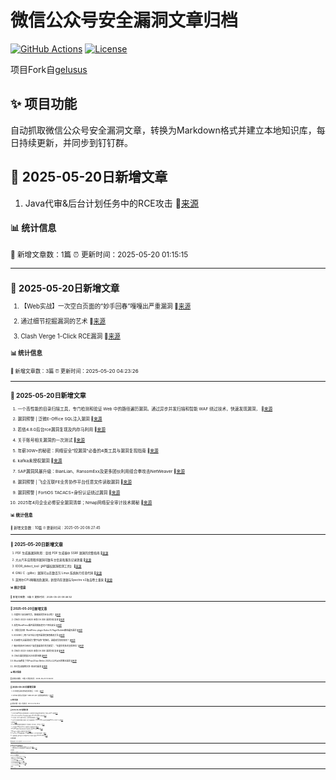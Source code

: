 # 微信公众号安全漏洞文章归档

[![GitHub Actions](https://github.com/gelusus/wxvl/actions/workflows/update_today.yml/badge.svg)](https://github.com/gelusus/wxvl/actions)
[![License](https://img.shields.io/badge/license-MIT-blue.svg)](LICENSE)

项目Fork自[gelusus](https://github.com/gelusus/wxvl)

## ✨ 项目功能

自动抓取微信公众号安全漏洞文章，转换为Markdown格式并建立本地知识库，每日持续更新，并同步到钉钉群。



## 📢 2025-05-20日新增文章

1. Java代审&后台计划任务中的RCE攻击 🔗[来源](https://mp.weixin.qq.com/s?__biz=MzkyNjcyODI1OA==&mid=2247484765&idx=1&sn=b9a2b63ae4870eaa17509553d1d15a2a)

#### 📊 统计信息
<small>📝 新增文章数：1篇
⏰ 更新时间：2025-05-20 01:15:15<small>

---


## 📢 2025-05-20日新增文章

1. 【Web实战】一次空白页面的“妙手回春”嘎嘎出严重漏洞 🔗[来源](https://mp.weixin.qq.com/s?__biz=MzkxNzY5MTg1Ng==&mid=2247487577&idx=4&sn=2b3bbda702b95680bb8469041a55a91f)

2. 通过细节挖掘漏洞的艺术 🔗[来源](https://mp.weixin.qq.com/s?__biz=MzkxNzY5MTg1Ng==&mid=2247487577&idx=6&sn=0d1f02515f463f5488a8ace5e841d877)

3. Clash Verge 1-Click RCE漏洞 🔗[来源](https://mp.weixin.qq.com/s?__biz=MzkzOTIwOTkxMQ==&mid=2247484065&idx=1&sn=80efa6ce84afb40f4fbefc74569e4e41)

#### 📊 统计信息
<small>📝 新增文章数：3篇
⏰ 更新时间：2025-05-20 04:23:26<small>

---


## 📢 2025-05-20日新增文章

1. 一个高性能的目录扫描工具，专门检测和验证 Web 中的路径遍历漏洞。通过异步并发扫描和智能 WAF 绕过技术，快速发现漏洞， 🔗[来源](https://mp.weixin.qq.com/s?__biz=Mzk0ODM0NDIxNQ==&mid=2247494312&idx=1&sn=fae73d6e67898ee15bb7fb2ba7df7b11)

2. 漏洞预警 | 泛微E-Office SQL注入漏洞 🔗[来源](https://mp.weixin.qq.com/s?__biz=MzkwMTQ0NDA1NQ==&mid=2247493169&idx=2&sn=7541877a92fcd02d5022cd061a332eb4)

3. 若依4.8.0后台rce漏洞复现及内存马利用 🔗[来源](https://mp.weixin.qq.com/s?__biz=MzkzNDI5NjEzMQ==&mid=2247484612&idx=1&sn=9ad84b9e19875df2e023e58224b89502)

4. 关于账号相关漏洞的一次测试 🔗[来源](https://mp.weixin.qq.com/s?__biz=MzkwODc1NTgyMg==&mid=2247485139&idx=1&sn=3539268a1eb3de11e87f268ebedcbd11)

5. 年薪30W+的秘密：网络安全"挖漏洞"必备的4类工具与漏洞复现指南 🔗[来源](https://mp.weixin.qq.com/s?__biz=Mzg4NTg5MDQ0OA==&mid=2247487935&idx=1&sn=0fd72220a31b600e0c52b18be2d3e2eb)

6. kafka未授权漏洞 🔗[来源](https://mp.weixin.qq.com/s?__biz=Mzg2MzkwNDU1Mw==&mid=2247485691&idx=1&sn=c6cdd8256b68d350a4402fa121501d81)

7. SAP漏洞风暴升级：BianLian、RansomExx及更多团伙利用组合拳攻击NetWeaver 🔗[来源](https://mp.weixin.qq.com/s?__biz=MzA4NTY4MjAyMQ==&mid=2447900559&idx=1&sn=0a7c9fe1e7debd1234cb5693b067a809)

8. 漏洞预警 | 飞企互联FE业务协作平台任意文件读取漏洞 🔗[来源](https://mp.weixin.qq.com/s?__biz=MzkwMTQ0NDA1NQ==&mid=2247493169&idx=3&sn=3651274bf140c0b87299a7ee5ced3a89)

9. 漏洞预警 | FortiOS TACACS+身份认证绕过漏洞 🔗[来源](https://mp.weixin.qq.com/s?__biz=MzkwMTQ0NDA1NQ==&mid=2247493169&idx=1&sn=c05c9a489dc07f3b2ddfdd8da6607b89)

10. 2025年4月企业必修安全漏洞清单；Nmap网络安全审计技术揭秘 🔗[来源](https://mp.weixin.qq.com/s?__biz=MjM5OTk4MDE2MA==&mid=2655279355&idx=1&sn=48be8d46daba1f043071df066861692a)

#### 📊 统计信息
<small>📝 新增文章数：10篇
⏰ 更新时间：2025-05-20 08:27:45<small>

---


## 📢 2025-05-20日新增文章

1. PDF 生成器漏洞利用：查找 PDF 生成器中 SSRF 漏洞的完整指南 🔗[来源](https://mp.weixin.qq.com/s?__biz=MzI0MTUwMjQ5Nw==&mid=2247488386&idx=1&sn=b9796901565c32f9f5e18643c53c5977)

2. 大众汽车应用程序漏洞可致车主信息和服务记录泄露 🔗[来源](https://mp.weixin.qq.com/s?__biz=MzI2NzAwOTg4NQ==&mid=2649795151&idx=2&sn=fbe72b2822bdbe8de6113691b2162b1b)

3. IDOR_detect_tool【API越权漏洞检测工具】 🔗[来源](https://mp.weixin.qq.com/s?__biz=MzkyNzIxMjM3Mg==&mid=2247490386&idx=1&sn=69a3eb83c41266c5d0ebd2e3c0558e2e)

4. GNU C（glibc）漏洞可以在数百万 Linux 系统执行任意代码 🔗[来源](https://mp.weixin.qq.com/s?__biz=MzI2NzAwOTg4NQ==&mid=2649795151&idx=3&sn=293aecf04fcabee81298a4fbcda70c1f)

5. 英特尔CPU再曝高危漏洞，新型内存泄漏与Spectre v2攻击卷土重来 🔗[来源](https://mp.weixin.qq.com/s?__biz=MzU0MjE2Mjk3Ng==&mid=2247489110&idx=1&sn=bd7f08bd623117ea3652505c80ba5da9)

#### 📊 统计信息
<small>📝 新增文章数：5篇
⏰ 更新时间：2025-05-20 09:46:52<small>

---


## 📢 2025-05-20日新增文章

1. 印度阿三安全研究员，欺骗漏洞赏金全过程！ 🔗[来源](https://mp.weixin.qq.com/s?__biz=MzIyMDEzMTA2MQ==&mid=2651168480&idx=1&sn=50dcda92c002bd51ea2737f3532de5c6)

2. CNVD-2023-04620 金和 OA XXE 漏洞分析复现 🔗[来源](https://mp.weixin.qq.com/s?__biz=Mzg2NDcwNjkzNw==&mid=2247487511&idx=1&sn=26c6c9c168d84586c8478f7b2dedd2d1)

3. 高危WordPress插件漏洞威胁超1万个网站安全 🔗[来源](https://mp.weixin.qq.com/s?__biz=MzAxMjE3ODU3MQ==&mid=2650610809&idx=3&sn=d60cac29d0d8c32877b922b55df29182)

4. 【成功复现】WordPress plugin Kubio AI Page Builder路径遍历漏洞 🔗[来源](https://mp.weixin.qq.com/s?__biz=MzU2NDgzOTQzNw==&mid=2247503311&idx=1&sn=17cd63a2dc5bb1c0a1bbcf1dc7d0fd9a)

5. EDUSRC | 两个证书站小程序漏洞挖掘思路及方法 🔗[来源](https://mp.weixin.qq.com/s?__biz=MzUyODkwNDIyMg==&mid=2247550119&idx=1&sn=c25a8b23e5ef7622e645d208c419b59f)

6. 文末赠书|当漏洞成为“数字战争”的弹药，谁能改写攻防规则？ 🔗[来源](https://mp.weixin.qq.com/s?__biz=MzAxMjE3ODU3MQ==&mid=2650610809&idx=2&sn=186c2134c645104b6d44da9bb54bd25e)

7. 微步再获评CNNVD“高质量漏洞优秀贡献奖”、“年度优秀技术支撑单位” 🔗[来源](https://mp.weixin.qq.com/s?__biz=MzI5NjA0NjI5MQ==&mid=2650183840&idx=2&sn=0af114301702b4ae7a8abbb1292f6b31)

8. CNVD-2023-04620 金和 OA XXE 漏洞分析复现 🔗[来源](https://mp.weixin.qq.com/s?__biz=MzU3MDg2NDI4OA==&mid=2247491153&idx=1&sn=b45e5f6c7bba1d0d1d9a973478640211)

9. CNVD漏洞周报2025年第18期 🔗[来源](https://mp.weixin.qq.com/s?__biz=MzIwNDk0MDgxMw==&mid=2247499864&idx=1&sn=0ac97ac6631f4bed37dc9d65de527d8d)

10. Mozilla修复了在Pwn2Own Berlin 2025上公开演示的零日漏洞 🔗[来源](https://mp.weixin.qq.com/s?__biz=Mzg3OTc0NDcyNQ==&mid=2247493874&idx=1&sn=66206ef8b1b21a6d4d0f75b5f2bb1e87)

11. SRC实战案例分享-验证码漏洞 🔗[来源](https://mp.weixin.qq.com/s?__biz=MzkyNzM2MjM0OQ==&mid=2247496619&idx=1&sn=cef5546181d6f6ba22d6e75da46caf4d)

#### 📊 统计信息
<small>📝 新增文章数：11篇
⏰ 更新时间：2025-05-20 12:26:23<small>

---


## 📢 2025-05-20日新增文章

1. 2025攻防演练必修高危漏洞集合（1.0版） 🔗[来源](https://mp.weixin.qq.com/s?__biz=MzIwMjcyNzA5Mw==&mid=2247495058&idx=1&sn=9ba60513d1aedc46385f088671127de5)

2. GitHub 坟场又添新魂？‘data-cve-poc’ 这把铁锹想挖啥？ 🔗[来源](https://mp.weixin.qq.com/s?__biz=MzU3MjczNzA1Ng==&mid=2247497394&idx=2&sn=6afa5a1d01e022c60b0560e63bb5013c)

#### 📊 统计信息
<small>📝 新增文章数：2篇
⏰ 更新时间：2025-05-20 16:29:35<small>

---


## 📢 2025-05-20日新增文章

1. 安全动态回顾|65款违法违规收集使用个人信息的移动应用被通报 微软5月补丁星期二修复72个漏洞 🔗[来源](https://mp.weixin.qq.com/s?__biz=MzI0MDY1MDU4MQ==&mid=2247582421&idx=2&sn=4d652cfed9e7b0c3f05bb935d717f71f)

2. Ghost Route 检测 Next JS 中间件绕过漏洞 (CVE-2025-29927) 的攻击 🔗[来源](https://mp.weixin.qq.com/s?__biz=Mzg2NTk4MTE1MQ==&mid=2247487438&idx=1&sn=ef49a682ff862cf1972a2c7917274ba1)

3. 行业实践｜电力行业数字化转型，应用风险漏洞谁来防？ 🔗[来源](https://mp.weixin.qq.com/s?__biz=MjM5NzE0NTIxMg==&mid=2651135729&idx=1&sn=d51040d6c10c0666031d7f8dcaf25fb4)

4. 大众汽车应用程序再曝安全漏洞，泄露车主敏感信息；410GB TeleMessage泄露数据被DDoSecrets收录 | 牛览 🔗[来源](https://mp.weixin.qq.com/s?__biz=MjM5Njc3NjM4MA==&mid=2651136902&idx=2&sn=5c62a5d8b7822d419bd155094dfa73a3)

5. RCE 🔗[来源](https://mp.weixin.qq.com/s?__biz=MzIzMTIzNTM0MA==&mid=2247497628&idx=1&sn=61a9e680026304bda5658427d781b52b)

6. HackProve国际漏洞狂飙赛来袭！奖金翻倍、积分冲榜，全球开启！ 🔗[来源](https://mp.weixin.qq.com/s?__biz=MjM5NjA0NjgyMA==&mid=2651321374&idx=1&sn=e9577cbfc42d88f3379443abc9ae10f7)

7. 【安全圈】CISA最近将Chrome漏洞标记为被积极利用 🔗[来源](https://mp.weixin.qq.com/s?__biz=MzIzMzE4NDU1OQ==&mid=2652069726&idx=4&sn=6e0326f5a7bbfaabc1fb97d20777862b)

8. ChatGPT漏洞允许攻击者在共享对话中嵌入恶意SVG与图像文件 🔗[来源](https://mp.weixin.qq.com/s?__biz=MjM5NjA0NjgyMA==&mid=2651321374&idx=3&sn=6a3bba25915e6ce2b498ef03970fc4e8)

9. Mongoose 搜索注入漏洞复现与修复 🔗[来源](https://mp.weixin.qq.com/s?__biz=MzkyNTY3Nzc3Mg==&mid=2247489854&idx=1&sn=1e0a63504777786c01f77ea4604a9551)

10. Pwn2Own 2025柏林赛落幕！29个零日漏洞曝光，百万奖金花落谁家？ 🔗[来源](https://mp.weixin.qq.com/s?__biz=MjM5NTc2MDYxMw==&mid=2458594279&idx=2&sn=bba65c83cfc13e29b1d3bcebbe562ed2)

11. 【漏洞通告】glibc静态setuid程序dlopen代码执行漏洞 (CVE-2025-4802) 🔗[来源](https://mp.weixin.qq.com/s?__biz=MzkzNzY5OTg2Ng==&mid=2247501089&idx=2&sn=1ebe4873b80d78327d69e54c096a745c)

#### 📊 统计信息
<small>📝 新增文章数：11篇
⏰ 更新时间：2025-05-20 20:45:19<small>

---


## 📢 2025-05-21日新增文章

1. 【AI漏洞预警】Infiniflow Ragflow账户接管漏洞CVE-2025-48187 🔗[来源](https://mp.weixin.qq.com/s?__biz=MzI3NzMzNzE5Ng==&mid=2247490103&idx=1&sn=432278ec94ada797568108539241ac0b)

2. 【安全圈】黑客在Pwn2Own柏林大赛中利用28个零日漏洞斩获107万美元奖金 🔗[来源](https://mp.weixin.qq.com/s?__biz=MzIzMzE4NDU1OQ==&mid=2652069726&idx=2&sn=c20c0d51d02d13694b5fc4bca2f03dd4)

#### 📊 统计信息
<small>📝 新增文章数：2篇
⏰ 更新时间：2025-05-21 00:27:34<small>

---


## 📢 2025-05-21日新增文章

1. SysAid SysAid On-Prem 未授权 XML外部实体注入(XXE)漏洞 🔗[来源](https://mp.weixin.qq.com/s?__biz=MzA5NzQzNTc0Ng==&mid=2247502414&idx=6&sn=ff90534f91198265ab19c5d635974345)

2. 漏洞速递 | CVE-2025-29927漏洞（附EXP） 🔗[来源](https://mp.weixin.qq.com/s?__biz=MzI1NTM4ODIxMw==&mid=2247501349&idx=1&sn=59bf10bba063b60bdb410a2b2227295e)

3. 商用漏洞扫描器的盲区：为什么越权漏洞总被漏检？ 🔗[来源](https://mp.weixin.qq.com/s?__biz=MzkyMTYyOTQ5NA==&mid=2247487145&idx=1&sn=c089110d0633e7f0798f8191da30eaef)

4. Gnu Glibc 逻辑缺陷漏洞 🔗[来源](https://mp.weixin.qq.com/s?__biz=MzA5NzQzNTc0Ng==&mid=2247502414&idx=1&sn=e436f090f20203dae2788470d2e830f7)

5. Ivanti Endpoint Manager Mobile 需授权 代码注入漏洞 🔗[来源](https://mp.weixin.qq.com/s?__biz=MzA5NzQzNTc0Ng==&mid=2247502414&idx=2&sn=e08d06704ad18be109b3687efc5c973a)

6. BurpAPI越权漏洞检测工具|漏洞探测 🔗[来源](https://mp.weixin.qq.com/s?__biz=Mzg3ODE2MjkxMQ==&mid=2247491589&idx=1&sn=24950336ac9f53aa1ec1584c73a58f5c)

7. Pwn2Own 2025柏林黑客大赛：发现28个0day 斩获百万美元奖金 🔗[来源](https://mp.weixin.qq.com/s?__biz=MzI4NDY2MDMwMw==&mid=2247514384&idx=2&sn=fcfc80f16f102b6fec2c364408384b51)

8. SysAid SysAid On-Prem 未授权 XML外部实体注入(XXE)漏洞 🔗[来源](https://mp.weixin.qq.com/s?__biz=MzA5NzQzNTc0Ng==&mid=2247502414&idx=5&sn=7162f099562c67bb40635cb4eb23f583)

9. Google Chrome 访问控制不当漏洞 🔗[来源](https://mp.weixin.qq.com/s?__biz=MzA5NzQzNTc0Ng==&mid=2247502414&idx=7&sn=72b2561ef284f3206a5cbf4f54eba279)

#### 📊 统计信息
<small>📝 新增文章数：9篇
⏰ 更新时间：2025-05-21 04:24:36<small>

---

